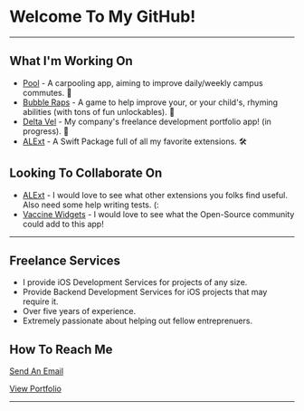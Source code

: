 <!-- ### Hi there 👋 -->

<!-- GitHub Streak (Also Included: Total Contributions + Longest Streak) -->
<!-- [![GitHub Streak](https://github-readme-streak-stats.herokuapp.com/?user=alexander480)](https://git.io/streak-stats) -->

<!-- Visitor Count -->
<!-- ![visitors](https://visitor-badge.glitch.me/badge?page_id=page.id) -->

<!-- GitHub Stats Overview -->
<!-- ![Alexander's GitHub Stats](https://github-readme-stats.vercel.app/api?username=alexander480&theme=graywhite&show_icons=true) -->

<!-- Top Languages -->
<!-- [![Top Languages](https://github-readme-stats.vercel.app/api/top-langs/?username=alexander480&layout=compact&langs_count=8)](https://github.com/anuraghazra/github-readme-stats) -->

<!--
**alexander480/alexander480** is a ✨ _special_ ✨ repository because its `README.md` (this file) appears on your GitHub profile.

Here are some ideas to get you started:

- 🔭 I’m currently working on ...
- 🌱 I’m currently learning ...
- 👯 I’m looking to collaborate on ...
- 🤔 I’m looking for help with ...
- 💬 Ask me about ...
- 📫 How to reach me: ...
- 😄 Pronouns: ...
- ⚡ Fun fact: ...
-->
<!-- ### My Current Projects -->

# Welcome To My GitHub!

---

## What I'm Working On
- [Pool](https://poolcarpool.com) - A carpooling app, aiming to improve daily/weekly campus commutes. 🚖
- [Bubble Raps](https://apps.apple.com/us/app/bubble-raps/id1495742891) - A game to help improve your, or your child's, rhyming abilities (with tons of fun unlockables). 🎤
- [Delta Vel](https://github.com/alexander480/Delta-Vel) - My company's freelance development portfolio app! (in progress). 💼
- [ALExt](https://github.com/alexander480/ALExt) - A Swift Package full of all my favorite extensions. 🛠

<!-- - [Vaccine Widgets](https://github.com/alexander480/Vaccine-Widgets) - An informational app, providing widgets to keep track of current vaccination rates. 💉 -->

<!-- ### Looking To Collaborate On -->
## Looking To Collaborate On
- [ALExt](https://github.com/alexander480/ALExt) - I would love to see what other extensions you folks find useful. Also need some help writing tests. (:
- [Vaccine Widgets](https://github.com/alexander480/Vaccine-Widgets) - I would love to see what the Open-Source community could add to this app!

<!--
## 🌱 I’m currently learning
- GitHub Actions: Learning how to set up automatic Xcode builds.
- SwiftLint: Learning how to set up a custom style sheet.
- SwiftUI: Just generally expanding my knowledge and experience with this framework.


## 🤔 I’m looking for help with
- GitHub Actions for iOS Developers.
- Writing quality tests for complex API calls, especially for matching systems (that require two POSTs).
- Finding useful Xcode extensions.
- Figuring out what should be tested in iOS Apps.


## ⚡ When i'm not coding, i'm probably...
- Noodlin' around on the guitar.
- Obsessing over 90's Hip-Hop/R&B.
- Playing car soccer (a shame, i know).

-->
 
---

## Freelance Services
- I provide iOS Development Services for projects of any size.
- Provide Backend Development Services for iOS projects that may require it.
- Over five years of experience.
- Extremely passionate about helping out fellow entreprenuers.

## How To Reach Me

[Send An Email](alexanderlester@deltavel.com)

[View Portfolio](alexanderlester.deltavel.com)

<!-- [alexanderlester@deltavel.com](mailto:alexanderlester@deltavel.com?subject=Email+From+Github) -->
<!-- [(313) 818-1688](sms:+13138181688) -->

---
